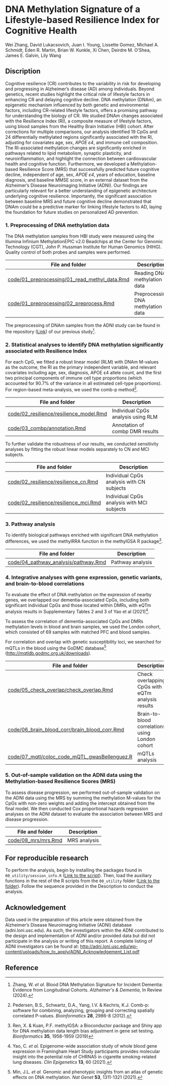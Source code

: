# **DNA Methylation Signature of a Lifestyle-based Resilience Index for Cognitive Health**

Wei Zhang, David Lukacsovich, Juan I. Young, Lissette Gomez, Michael A. Schmidt, Eden R. Martin, Brian W. Kunkle, Xi Chen, Deirdre M. O’Shea, James E. Galvin, Lily Wang

## Discription

Cognitive resilience (CR) contributes to the variability in risk for developing and progressing in Alzheimer’s disease (AD) among individuals. Beyond genetics, recent studies highlight the critical role of lifestyle factors in enhancing CR and delaying cognitive decline. DNA methylation (DNAm), an epigenetic mechanism influenced by both genetic and environmental factors, including CR-related lifestyle factors, offers a promising pathway for understanding the biology of CR. We studied DNAm changes associated with the Resilience Index (RI), a composite measure of lifestyle factors, using blood samples from the Healthy Brain Initiative (HBI) cohort. After corrections for multiple comparisons, our analysis identified 19 CpGs and 24 differentially methylated regions significantly associated with the RI, adjusting for covariates age, sex, *APOE* *ε4*, and immune cell composition. The RI-associated methylation changes are significantly enriched in pathways related to lipid metabolism, synaptic plasticity, and neuroinflammation, and highlight the connection between cardiovascular health and cognitive function. Furthermore, we developed a Methylation-based Resilience Score (MRS) that successfully predicted future cognitive decline, independent of age, sex, *APOE* *ε4*, years of education, baseline diagnosis, and baseline MMSE score, in an external dataset from the Alzheimer’s Disease Neuroimaging Initiative (ADNI). Our findings are particularly relevant for a better understanding of epigenetic architecture underlying cognitive resilience. Importantly, the significant association between baseline MRS and future cognitive decline demonstrated that DNAm could be a predictive marker for linking lifestyle factors to AD, laying the foundation for future studies on personalized AD prevention.

### 1. Preprocessing of DNA methylation data

The DNA methylation samples from HBI study were measured using the Illumina Infinium MethylationEPIC v2.0 Beadchips at the Center for Genomic Technology (CGT), John P. Hussman Institute for Human Genomics (HIHG). Quality control of both probes and samples were performed. 

| File and folder                                              | Description                        |
| ------------------------------------------------------------ | ---------------------------------- |
| [code/01_preprocessing/01_read_methyl_data.Rmd](https://github.com/TransBioInfoLab/DNAm-and-RI/blob/main/code/01_preprocessing/01_read_methyl_data.Rmd) | Reading DNA methylation data       |
| [code/01_preprocessing/02_preprocess.Rmd](https://github.com/TransBioInfoLab/DNAm-and-RI/blob/main/code/01_preprocessing/02_preprocess.Rmd) | Preprocessing DNA methylation data |

The preprocessing of DNAm samples from the ADNI study can be found in the repository ([Link](https://github.com/TransBioInfoLab/blood-dnam-and-incident-dementia)) of our previous study[^1].

### 2.  **Statistical analyses to identify DNA methylation significantly associated with Resilience Index** 

For each CpG, we fitted a robust linear model (RLM) with DNAm M-values as the outcome, the RI as the primary independent variable, and relevant covariates including age, sex, diagnosis, APOE ε4 allele count, and the first two principal components of immune cell type proportions (which accounted for 90.7% of the variance in all estimated cell-type proportions). For region-based meta-analysis, we used the comb-p method[^2].

| File and folder                                              | Description                        |
| ------------------------------------------------------------ | ---------------------------------- |
| [code/02_resilience/resilience_model.Rmd](https://github.com/TransBioInfoLab/DNAm-and-RI/blob/main/code/02_resilience/resilience_model.Rmd) | Individual CpGs analysis using RLM |
| [code/03_combp/annotation.Rmd](https://github.com/TransBioInfoLab/DNAm-and-RI/blob/main/code/03_combp/annotation.Rmd) | Annotation of combp DMR results    |

To further validate the robustness of our results, we conducted sensitivity analyses by fitting the robust linear models separately to CN and MCI subjects. 

| File and folder                                              | Description                                |
| ------------------------------------------------------------ | ------------------------------------------ |
| [code/02_resilience/resilience_cn.Rmd](https://github.com/TransBioInfoLab/DNAm-and-RI/blob/main/code/02_resilience/resilience_cn.Rmd) | Individual CpGs analysis with CN subjects  |
| [code/02_resilience/resilience_mci.Rmd](https://github.com/TransBioInfoLab/DNAm-and-RI/blob/main/code/02_resilience/resilience_mci.Rmd) | Individual CpGs analysis with MCI subjects |

### 3. Pathway analysis

To identify biological pathways enriched with significant DNA methylation differences, we used the methylRRA function in the methylGSA R package[^3].

| File and folder                                              | Description      |
| ------------------------------------------------------------ | ---------------- |
| [code/04_pathway_analysis/pathway.Rmd](https://github.com/TransBioInfoLab/DNAm-and-RI/blob/main/code/04_pathway_analysis/pathway.Rmd) | Pathway analysis |

### 4. Integrative analyses with gene expression, genetic variants, and brain-to-blood correlations

To evaluate the effect of DNA methylation on the expression of nearby genes, we overlapped our dementia-associated CpGs, including both significant individual CpGs and those located within DMRs, with eQTm analysis results in Supplementary Tables 2 and 3 of Yao et al (2021)[^4].

To assess the correlation of dementia-associated CpGs and DMRs methylation levels in blood and brain samples, we used the London cohort, which consisted of 69 samples with matched PFC and blood samples.

For correlation and overlap with genetic susceptibility loci, we searched for mQTLs in the blood using the GoDMC database[^5] (http://mqtldb.godmc.org.uk/downloads).

| File and folder                                              | Description                                       |
| ------------------------------------------------------------ | ------------------------------------------------- |
| [code/05_check_overlap/check_overlap.Rmd](https://github.com/TransBioInfoLab/DNAm-and-RI/blob/main/code/05_check_overlap/check_overlap.Rmd) | Check overlapping CpGs with eQTm analysis results |
| [code/06_brain_blood_corr/brain_blood_corr.Rmd](https://github.com/TransBioInfoLab/DNAm-and-RI/blob/main/code/06_brain_blood_corr/brain_blood_corr.Rmd) | Brain-to-blood correlations using London cohort   |
| [code/07_mqtl/coloc_code_mQTL_gwasBellenguez.R](https://github.com/TransBioInfoLab/DNAm-and-RI/blob/main/code/07_mqtl/coloc_code_mQTL_gwasBellenguez.R) | mQTLs analysis                                    |

### 5. Out-of-sample validation on the ADNI data using the Methylation-based Resilience Scores (MRS)

To assess disease progression, we performed out-of-sample validation on the ADNI data using the MRS by summing the methylation M-values for the CpGs with non-zero weights and adding the intercept obtained from the final model. We then conducted Cox proportional hazards regression analyses on the ADNI dataset to evaluate the association between MRS and disease progression.

| File and folder                                              | Description  |
| ------------------------------------------------------------ | ------------ |
| [code/08_mrs/mrs.Rmd](https://github.com/TransBioInfoLab/DNAm-and-RI/blob/main/code/05_check_overlap/check_overlap.Rmd) | MRS analysis |

## For reproducible research

To perform the analysis, begin by installing the packages found in `00_utility/session_info.R` ([Link to the script](https://github.com/TransBioInfoLab/DNAm-and-RI/blob/main/code/00_utility/session_info.R)). Then, load the auxiliary functions in the rest of the R scripts from the `00_utility` folder ([Link to the folder](https://github.com/TransBioInfoLab/DNAm-and-RI/blob/main/code/00_utility)). Follow the sequence provided in the Description to conduct the analysis.

## Acknowledgement

Data used in the preparation of this article were obtained from the Alzheimer’s Disease Neuroimaging Initiative (ADNI) database (adni.loni.usc.edu). As such, the investigators within the ADNI contributed to the design and implementation of ADNI and/or provided data but did not participate in the analysis or writing of this report. A complete listing of ADNI investigators can be found at: http://adni.loni.usc.edu/wp-content/uploads/how_to_apply/ADNI_Acknowledgement_List.pdf

## Reference 

[^1]: Zhang, W. *et al.* Blood DNA Methylation Signature for Incident Dementia: Evidence from Longitudinal Cohorts. *Alzheimer's & Dementia*, In Review (2024).
[^2]: Pedersen, B.S., Schwartz, D.A., Yang, I.V. & Kechris, K.J. Comb-p: software for combining, analyzing, grouping and correcting spatially correlated P-values. *Bioinformatics* **28**, 2986-8 (2012).
[^3]: Ren, X. & Kuan, P.F. methylGSA: a Bioconductor package and Shiny app for DNA methylation data length bias adjustment in gene set testing. *Bioinformatics* **35**, 1958-1959 (2019)
[^4]: Yao, C. *et al.* Epigenome-wide association study of whole blood gene expression in Framingham Heart Study participants provides molecular insight into the potential role of CHRNA5 in cigarette smoking-related lung diseases. *Clin Epigenetics* **13**, 60 (2021).
[^5]: Min, J.L. *et al.* Genomic and phenotypic insights from an atlas of genetic effects on DNA methylation. *Nat Genet* **53**, 1311-1321 (2021).
